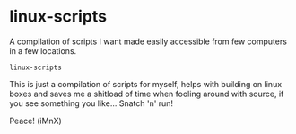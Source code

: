 # linux-scripts
A compilation of scripts I want made easily accessible from few computers in a few locations.
```
linux-scripts
```
This is just a compilation of scripts for myself, helps with building on linux boxes and saves me a shitload of time
when fooling around with source, if you see something you like... Snatch 'n' run!

Peace! (iMnX)
